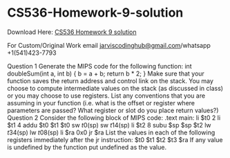 # CS536-Homework-9-solution

Download Here: [CS536 Homework 9 solution](https://jarviscodinghub.com/assignment/cs536-homework-9-solution/)

For Custom/Original Work email jarviscodinghub@gmail.com/whatsapp +1(541)423-7793

Question 1
Generate the MIPS code for the following function:
int doubleSum(int a, int b) {
b = a + b;
return b * 2;
}
Make sure that your function saves the return address and control link on the stack. You may choose to compute
intermediate values on the stack (as discussed in class) or you may choose to use registers. List any conventions
that you are assuming in your function (i.e. what is the offset or register where parameters are passed? What
register or slot do you place return values?)
Question 2
Consider the following block of MIPS code:
.text
main:
li $t0 2
li $t1 4
addu $t0 $t1 $t0
sw $t0 ($sp)
sw $t1 4($sp)
li $t2 8
subu $sp $sp $t2
lw $t3 4($sp)
lw $t0 8($sp)
li $ra 0x0
jr $ra
List the values in each of the following registers immediately after the jr instruction:
$t0
$t1
$t2
$t3
$ra
If any value is undefined by the function put undefined as the value.

